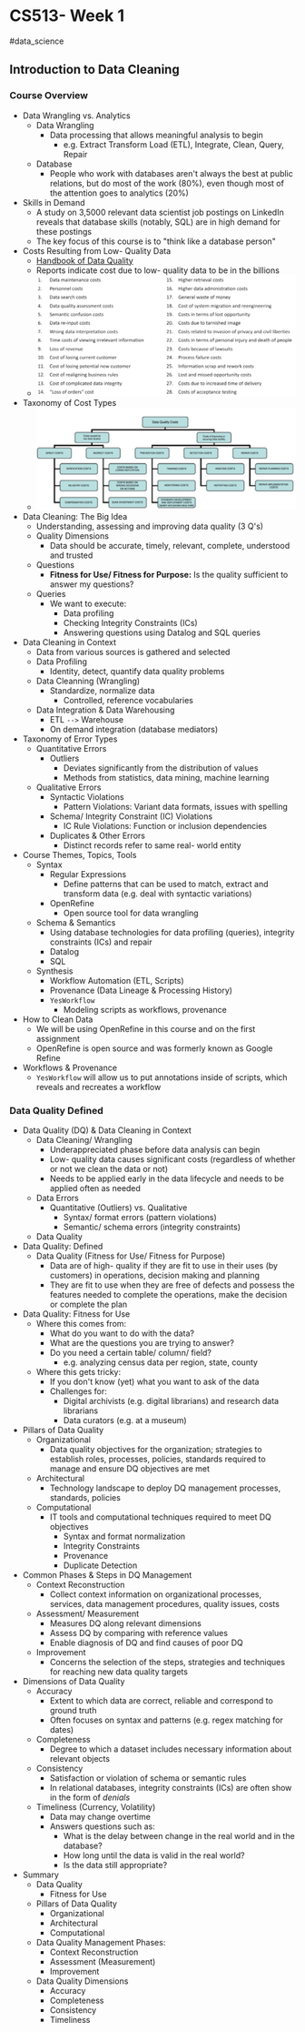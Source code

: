 # CS513- Week 1

#data_science 

## Introduction to Data Cleaning

### Course Overview

- Data Wrangling vs. Analytics
	- Data Wrangling
		- Data processing that allows meaningful analysis to begin
			- e.g. Extract Transform Load (ETL), Integrate, Clean, Query, Repair
	- Database
		- People who work with databases aren't always the best at public relations, but do most of the work (80%), even though most of the attention goes to analytics (20%)
- Skills in Demand
	- A study on 3,5000 relevant data scientist job postings on LinkedIn reveals that database skills (notably, SQL) are in high demand for these postings
	- The key focus of this course is to "think like a database person"
- Costs Resulting from Low- Quality Data
	- [Handbook of Data Quality](https://link.springer.com/book/10.1007/978-3-642-36257-6)
	- Reports indicate cost due to low- quality data to be in the billions
	- ![](assets/LowQualityData.png)
- Taxonomy of Cost Types
	- ![](assets/DataQualityCosts.png)
- Data Cleaning: The Big Idea
	- Understanding, assessing and improving data quality (3 Q's)
	- Quality Dimensions
		- Data should be accurate, timely, relevant, complete, understood and trusted
	- Questions
		- **Fitness for Use/ Fitness for Purpose:** Is the quality sufficient to answer my questions?
	- Queries
		- We want to execute:
			- Data profiling
			- Checking Integrity Constraints (ICs)
			- Answering questions using Datalog and SQL queries
- Data Cleaning in Context
	- Data from various sources is gathered and selected
	- Data Profiling
		- Identity, detect, quantify data quality problems
	- Data Cleanning (Wrangling)
		- Standardize, normalize data
			- Controlled, reference vocabularies
	- Data Integration & Data Warehousing
		- ETL `-->` Warehouse
		- On demand integration (database mediators)
- Taxonomy of Error Types
	- Quantitative Errors
		- Outliers
			- Deviates significantly from the distribution of values
			- Methods from statistics, data mining, machine learning
	- Qualitative Errors
		- Syntactic Violations
			- Pattern Violations: Variant data formats, issues with spelling
		- Schema/ Integrity Constraint (IC) Violations
			- IC Rule Violations: Function or inclusion dependencies
		- Duplicates & Other Errors
			- Distinct records refer to same real- world entity
- Course Themes, Topics, Tools
	- Syntax
		- Regular Expressions
			- Define patterns that can be used to match, extract and transform data (e.g. deal with syntactic variations)
		- OpenRefine
			- Open source tool for data wrangling
	- Schema & Semantics
		- Using database technologies for data profiling (queries), integrity constraints (ICs) and repair
		- Datalog
		- SQL
	- Synthesis
		- Workflow Automation (ETL, Scripts)
		- Provenance (Data Lineage & Processing History)
		- `YesWorkflow` 
			- Modeling scripts as workflows, provenance
- How to Clean Data
	- We will be using OpenRefine in this course and on the first assignment
	- OpenRefine is open source and was formerly known as Google Refine
- Workflows & Provenance
	- `YesWorkflow` will allow us to put annotations inside of scripts, which reveals and recreates a workflow

### Data Quality Defined

- Data Quality (DQ) & Data Cleaning in Context
	- Data Cleaning/ Wrangling
		- Underappreciated phase before data analysis can begin
		- Low- quality data causes significant costs (regardless of whether or not we clean the data or not)
		- Needs to be applied early in the data lifecycle and needs to be applied often as needed
	- Data Errors
		- Quantitative (Outliers) vs. Qualitative
			- Syntax/ format errors (pattern violations)
			- Semantic/ schema errors (integrity constraints)
	- Data Quality
- Data Quality: Defined
	- Data Quality (Fitness for Use/ Fitness for Purpose)
		- Data are of high- quality if they are fit to use in their uses (by customers) in operations, decision making and planning
		- They are fit to use when they are free of defects and possess the features needed to complete the operations, make the decision or complete the plan 
- Data Quality: Fitness for Use
	- Where this comes from:
		- What do you want to do with the data?
		- What are the questions you are trying to answer?
		- Do you need a certain table/ column/ field?
			- e.g. analyzing census data per region, state, county
	- Where this gets tricky:
		- If you don't know (yet) what you want to ask of the data
		- Challenges for:
			- Digital archivists (e.g. digital librarians) and research data librarians
			- Data curators (e.g. at a museum)
- Pillars of Data Quality
	- Organizational
		- Data quality objectives for the organization; strategies to establish roles, processes, policies, standards required to manage and ensure DQ objectives are met
	- Architectural
		- Technology landscape to deploy DQ management processes, standards, policies
	- Computational
		- IT tools and computational techniques required to meet DQ objectives
			- Syntax and format normalization
			- Integrity Constraints
			- Provenance
			- Duplicate Detection
- Common Phases & Steps in DQ Management
	- Context Reconstruction
		- Collect context information on organizational processes, services, data management procedures, quality issues, costs
	- Assessment/ Measurement
		- Measures DQ along relevant dimensions
		- Assess DQ by comparing with reference values
		- Enable diagnosis of DQ and find causes of poor DQ
	- Improvement
		- Concerns the selection of the steps, strategies and techniques for reaching new data quality targets
- Dimensions of Data Quality
	- Accuracy
		- Extent to which data are correct, reliable and correspond to ground truth
		- Often focuses on syntax and patterns (e.g. regex matching for dates)
	- Completeness 
		- Degree to which a dataset includes necessary information about relevant objects
	- Consistency
		- Satisfaction or violation of schema or semantic rules
		- In relational databases, integrity constraints (ICs) are often show in the form of *denials*
	- Timeliness (Currency, Volatility)
		- Data may change overtime
		- Answers questions such as:
			- What is the delay between change in the real world and in the database?
			- How long until the data is valid in the real world?
			- Is the data still appropriate?
- Summary
	- Data Quality
		- Fitness for Use
	- Pillars of Data Quality
		- Organizational
		- Architectural
		- Computational
	- Data Quality Management Phases:
		- Context Reconstruction
		- Assessment (Measurement)
		- Improvement
	- Data Quality Dimensions
		- Accuracy
		- Completeness 
		- Consistency
		- Timeliness